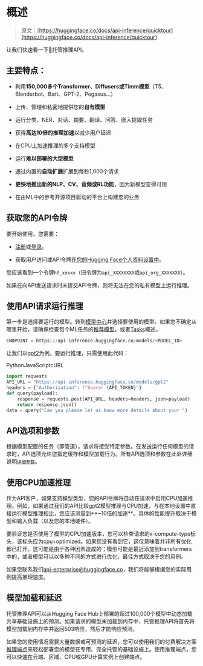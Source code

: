 # 概述

> 原文：[https://huggingface.co/docs/api-inference/quicktour](https://huggingface.co/docs/api-inference/quicktour)

让我们快速看一下🤗托管推理API。

## 主要特点：

+   利用**150,000多个Transformer、Diffusers或Timm模型**（T5、Blenderbot、Bart、GPT-2、Pegasus...）

+   上传、管理和私密地提供您的**自有模型**

+   运行分类、NER、对话、摘要、翻译、问答、嵌入提取任务

+   获得**高达10倍的推理加速**以减少用户延迟

+   在CPU上加速推理的多个支持模型

+   运行**难以部署的大型模型**

+   通过内置的**自动扩展**扩展到每秒1,000个请求

+   **更快地推出新的NLP、CV、音频或RL功能**，因为新模型变得可用

+   在由ML中的参考开源项目驱动的平台上构建您的业务

## 获取您的API令牌

要开始使用，您需要：

+   [注册](https://huggingface.co/join)或[登录](https://huggingface.co/login)。

+   获取用户访问或API令牌[在您的Hugging Face个人资料设置中](https://huggingface.co/settings/tokens)。

您应该看到一个令牌`hf_xxxxx`（旧令牌为`api_XXXXXXXX`或`api_org_XXXXXXX`）。

如果在向API发送请求时未提交API令牌，则将无法在您的私有模型上运行推理。

## 使用API请求运行推理

第一步是选择要运行的模型。转到[模型中心](https://huggingface.co/models)并选择要使用的模型。如果您不确定从哪里开始，请确保检查每个ML任务的[推荐模型](https://api-inference.huggingface.co/docs/python/html/detailed_parameters.html#detailed-parameters)，或者[Tasks](https://huggingface.co/tasks)概述。

```py
ENDPOINT = https://api-inference.huggingface.co/models/<MODEL_ID>
```

让我们以[gpt2](https://huggingface.co/gpt2)为例。要运行推理，只需使用此代码：

PythonJavaScriptcURL

```py
import requests
API_URL = "https://api-inference.huggingface.co/models/gpt2"
headers = {"Authorization": f"Bearer {API_TOKEN}"}
def query(payload):
    response = requests.post(API_URL, headers=headers, json=payload)
    return response.json()
data = query("Can you please let us know more details about your ")
```

## API选项和参数

根据模型配置的任务（即管道），请求将接受特定参数。在发送运行任何模型的请求时，API选项允许您指定缓存和模型加载行为。所有API选项和参数在此处详细说明[`详细参数`](详细参数)。

## 使用CPU加速推理

作为API客户，如果支持模型类型，您的API令牌将自动在请求中启用CPU加速推理。例如，如果通过我们的API比较gpt2模型推理与CPU加速，与在本地设置中直接运行模型推理相比，您应该测量到**~10倍的加速**。具体的性能提升取决于模型和输入负载（以及您的本地硬件）。

要验证您是否使用了模型的CPU加速版本，您可以检查请求的x-compute-type标头，该标头应为cpu+optimized。如果您没有看到它，这仅意味着并非所有优化都已打开。这可能是由于各种因素造成的；模型可能是最近添加到transformers中的，或者模型可以以多种不同的方式进行优化，最佳方式取决于您的用例。

如果您联系我们[api-enterprise@huggingface.co](mailto:api-enterprise@huggingface.co)，我们将能够根据您的实际用例提高推理速度。

## 模型加载和延迟

托管推理API可以从Hugging Face Hub上部署的超过100,000个模型中动态加载共享基础设施上的预测。如果请求的模型未加载到内存中，托管推理API将首先将模型加载到内存中并返回503响应，然后才能响应预测。

如果您的使用情况需要大量数据或可预测的延迟，您可以使用我们的付费解决方案[推理端点](https://huggingface.co/inference-endpoints)来轻松部署您的模型在专用、完全托管的基础设施上。使用推理端点，您可以快速在云端、区域、CPU或GPU计算实例上创建端点。
